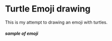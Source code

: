 # Turtle Emoji drawing

This is my attempt to drawing an emoji with turtles.



##### **sample of emoji**

